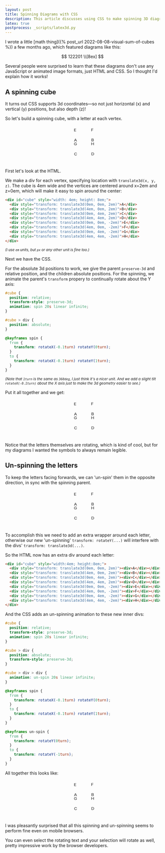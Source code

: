 ```yaml
---
layout: post
title: Spinning Diagrams with CSS
description: This article discusses using CSS to make spinning 3D diagrams.
latex: true
postprocess: _scripts/latex3d.py
---
```


I wrote a little [math thing]({% post_url 2022-08-08-visual-sum-of-cubes %}) a few months ago, which featured diagrams like this:

$$
122201 \\[8ex]
$$

Several people were surprised to learn that these diagrams don't use any JavaScript or animated image formats, just HTML and CSS. So I thought I'd explain how it works!

## A spinning cube

It turns out CSS supports 3d coordinates—so not just horizontal (x) and vertical (y) positions, but also depth (z)!

So let's build a spinning cube, with a letter at each vertex.

<style>
.cube1 {
  position: relative;
  transform-style: preserve-3d;
  animation: spin 20s linear infinite;

  margin: 2em auto 0em;
}

.cube1 > div {
  position: absolute;
}

@keyframes spin {
  from {
    transform: rotateX(-0.1turn) rotateY(0turn);
  }
  to {
    transform: rotateX(-0.1turn) rotateY(1turn);
  }
}
</style>
<div class="cube1" style="width:4em; height:8em;">
  <div style="transform: translate3d(0em, 0em, 2em)">A</div>
  <div style="transform: translate3d(4em, 0em, 2em)">B</div>
  <div style="transform: translate3d(0em, 4em, 2em)">C</div>
  <div style="transform: translate3d(4em, 4em, 2em)">D</div>
  <div style="transform: translate3d(0em, 0em, -2em)">E</div>
  <div style="transform: translate3d(4em, 0em, -2em)">F</div>
  <div style="transform: translate3d(0em, 4em, -2em)">G</div>
  <div style="transform: translate3d(4em, 4em, -2em)">H</div>
</div>

First let's look at the HTML.

We make a div for each vertex, specifying location with `translate3d(x, y, z)`. The cube is 4em wide and the vertices are centered around x=2em and z=0em, which will make it easy to spin around the center:

```html
<div id="cube" style="width: 4em; height: 8em;">
  <div style="transform: translate3d(0em, 0em, 2em)">A</div>
  <div style="transform: translate3d(4em, 0em, 2em)">B</div>
  <div style="transform: translate3d(0em, 4em, 2em)">C</div>
  <div style="transform: translate3d(4em, 4em, 2em)">D</div>
  <div style="transform: translate3d(0em, 0em, -2em)">E</div>
  <div style="transform: translate3d(4em, 0em, -2em)">F</div>
  <div style="transform: translate3d(0em, 4em, -2em)">G</div>
  <div style="transform: translate3d(4em, 4em, -2em)">H</div>
</div>
```
<small>*(I use `em` units, but `px` or any other unit is fine too.)*</small>

Next we have the CSS.

For the absolute 3d positions to work, we give the parent `preserve-3d` and relative position, and the children absolute positions. For the spinning, we animate the parent's `transform` propery to continually rotate about the Y axis:

```css
#cube {
  position: relative;
  transform-style: preserve-3d;
  animation: spin 20s linear infinite;
}

#cube > div {
  position: absolute;
}

@keyframes spin {
  from {
    transform: rotateX(-0.1turn) rotateY(0turn);
  }
  to {
    transform: rotateX(-0.1turn) rotateY(1turn);
  }
}
```
<small>*(Note that `1turn` is the same as `360deg`, I just think it's a nicer unit. And we add a slight tilt `rotateX(-0.1turn)` about the X axis just to make the 3d geometry easier to see.)*</small>

Put it all together and we get:

<div class="cube1" style="width:4em; height:8em;">
  <div style="transform: translate3d(0em, 0em, 2em)">A</div>
  <div style="transform: translate3d(4em, 0em, 2em)">B</div>
  <div style="transform: translate3d(0em, 4em, 2em)">C</div>
  <div style="transform: translate3d(4em, 4em, 2em)">D</div>
  <div style="transform: translate3d(0em, 0em, -2em)">E</div>
  <div style="transform: translate3d(4em, 0em, -2em)">F</div>
  <div style="transform: translate3d(0em, 4em, -2em)">G</div>
  <div style="transform: translate3d(4em, 4em, -2em)">H</div>
</div>

Notice that the letters themselves are rotating, which is kind of cool, but for my diagrams I wanted the symbols to always remain legible.

## Un-spinning the letters

To keep the letters facing forwards, we can 'un-spin' them in the opposite direction, in sync with the spinning parent.

<style>
.cube2 {
  position: relative;
  transform-style: preserve-3d;
  animation: spin 20s linear infinite;

  margin: 2em auto 0em;
}

.cube2 > div {
  position: absolute;
  transform-style: preserve-3d;
}

.cube2 > div > div {
  animation: un-spin 20s linear infinite;
}

@keyframes un-spin {
  from {
    transform: rotateY(0turn);
  }
  to {
    transform: rotateY(-1turn);
  }
}
</style>
<div class="cube2" style="width:4em; height:8em;">
  <div style="transform: translate3d(0em, 0em, 2em)"><div>A</div></div>
  <div style="transform: translate3d(4em, 0em, 2em)"><div>B</div></div>
  <div style="transform: translate3d(0em, 4em, 2em)"><div>C</div></div>
  <div style="transform: translate3d(4em, 4em, 2em)"><div>D</div></div>
  <div style="transform: translate3d(0em, 0em, -2em)"><div>E</div></div>
  <div style="transform: translate3d(4em, 0em, -2em)"><div>F</div></div>
  <div style="transform: translate3d(0em, 4em, -2em)"><div>G</div></div>
  <div style="transform: translate3d(4em, 4em, -2em)"><div>H</div></div>
</div>

To accomplish this we need to add an extra wrapper around each letter, otherwise our new 'un-spinning' `transform: rotateY(...)` will interfere with the divs' `transform: translate3d(...)`.

So the HTML now has an extra div around each letter:

```html
<div id="cube" style="width:4em; height:8em;">
  <div style="transform: translate3d(0em, 0em, 2em)"><div>A</div></div>
  <div style="transform: translate3d(4em, 0em, 2em)"><div>B</div></div>
  <div style="transform: translate3d(0em, 4em, 2em)"><div>C</div></div>
  <div style="transform: translate3d(4em, 4em, 2em)"><div>D</div></div>
  <div style="transform: translate3d(0em, 0em, -2em)"><div>E</div></div>
  <div style="transform: translate3d(4em, 0em, -2em)"><div>F</div></div>
  <div style="transform: translate3d(0em, 4em, -2em)"><div>G</div></div>
  <div style="transform: translate3d(4em, 4em, -2em)"><div>H</div></div>
</div>
```

And the CSS adds an un-spinning animation to these new inner divs:

```css
#cube {
  position: relative;
  transform-style: preserve-3d;
  animation: spin 20s linear infinite;
}

#cube > div {
  position: absolute;
  transform-style: preserve-3d;
}

#cube > div > div {
  animation: un-spin 20s linear infinite;
}

@keyframes spin {
  from {
    transform: rotateX(-0.1turn) rotateY(0turn);
  }
  to {
    transform: rotateX(-0.1turn) rotateY(1turn);
  }
}

@keyframes un-spin {
  from {
    transform: rotateY(0turn);
  }
  to {
    transform: rotateY(-1turn);
  }
}
```

All together this looks like:

<div class="cube2" style="width:4em; height:8em;">
  <div style="transform: translate3d(0em, 0em, 2em)"><div>A</div></div>
  <div style="transform: translate3d(4em, 0em, 2em)"><div>B</div></div>
  <div style="transform: translate3d(0em, 4em, 2em)"><div>C</div></div>
  <div style="transform: translate3d(4em, 4em, 2em)"><div>D</div></div>
  <div style="transform: translate3d(0em, 0em, -2em)"><div>E</div></div>
  <div style="transform: translate3d(4em, 0em, -2em)"><div>F</div></div>
  <div style="transform: translate3d(0em, 4em, -2em)"><div>G</div></div>
  <div style="transform: translate3d(4em, 4em, -2em)"><div>H</div></div>
</div>

I was pleasantly surprised that all this spinning and un-spinning seems to perform fine even on mobile browsers.

You can even select the rotating text and your selection will rotate as well, pretty impressive work by the browser developers.
